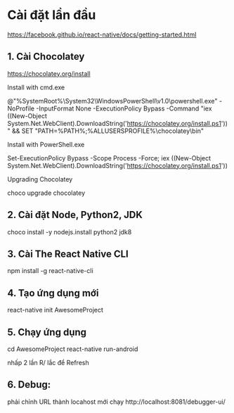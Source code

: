 # Cài đặt lần đầu

https://facebook.github.io/react-native/docs/getting-started.html

## 1. Cài Chocolatey

https://chocolatey.org/install

Install with cmd.exe

@"%SystemRoot%\System32\WindowsPowerShell\v1.0\powershell.exe" -NoProfile -InputFormat None -ExecutionPolicy Bypass -Command "iex ((New-Object System.Net.WebClient).DownloadString('https://chocolatey.org/install.ps1'))" && SET "PATH=%PATH%;%ALLUSERSPROFILE%\chocolatey\bin"

Install with PowerShell.exe

Set-ExecutionPolicy Bypass -Scope Process -Force; iex ((New-Object System.Net.WebClient).DownloadString('https://chocolatey.org/install.ps1'))

Upgrading Chocolatey

choco upgrade chocolatey

## 2. Cài đặt Node, Python2, JDK

choco install -y nodejs.install python2 jdk8

## 3. Cài The React Native CLI

npm install -g react-native-cli

## 4. Tạo ứng dụng mới

react-native init AwesomeProject

## 5. Chạy ứng dụng

cd AwesomeProject
react-native run-android

nhấp 2 lần R/ lắc để Refresh

## 6. Debug:

phải chỉnh URL thành locahost mới chạy
http://localhost:8081/debugger-ui/